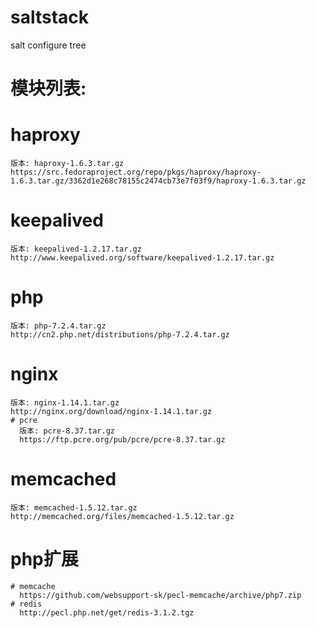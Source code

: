 # saltstack
salt configure tree

# 模块列表:
  # haproxy
    版本: haproxy-1.6.3.tar.gz
    https://src.fedoraproject.org/repo/pkgs/haproxy/haproxy-1.6.3.tar.gz/3362d1e268c78155c2474cb73e7f03f9/haproxy-1.6.3.tar.gz
  # keepalived
    版本: keepalived-1.2.17.tar.gz
    http://www.keepalived.org/software/keepalived-1.2.17.tar.gz
  # php
    版本: php-7.2.4.tar.gz
    http://cn2.php.net/distributions/php-7.2.4.tar.gz
  # nginx
    版本: nginx-1.14.1.tar.gz
    http://nginx.org/download/nginx-1.14.1.tar.gz
    # pcre
      版本: pcre-8.37.tar.gz
      https://ftp.pcre.org/pub/pcre/pcre-8.37.tar.gz
  # memcached
    版本: memcached-1.5.12.tar.gz
    http://memcached.org/files/memcached-1.5.12.tar.gz
  # php扩展
    # memcache
      https://github.com/websupport-sk/pecl-memcache/archive/php7.zip
    # redis
      http://pecl.php.net/get/redis-3.1.2.tgz
